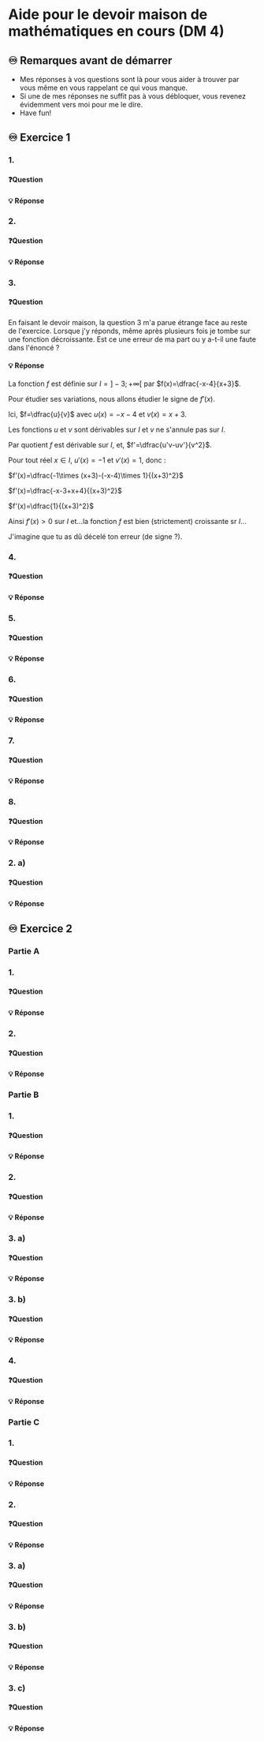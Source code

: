 # Aide pour le devoir maison de mathématiques en cours (DM 4)
## ♾️ Remarques avant de démarrer
- Mes réponses à vos questions sont là pour vous aider à trouver par vous même en vous rappelant ce qui vous manque.
- Si une de mes réponses ne suffit pas à vous débloquer, vous revenez évidemment vers moi pour me le dire.
- Have fun!

## ♾️ Exercice 1

### 1. 
#### ❓Question

####  💡 Réponse

### 2.
#### ❓Question

####  💡 Réponse

### 3.
#### ❓Question
En faisant le devoir maison, la question 3 m'a parue étrange face au reste de l'exercice. Lorsque j'y réponds, même après plusieurs fois je tombe sur une fonction décroissante. Est ce une erreur de ma part ou y a-t-il une faute dans l'énoncé ?
####  💡 Réponse
La fonction $f$ est définie sur $I=]-3;+\infty[$ par $f(x)=\dfrac{-x-4}{x+3}$.

Pour étudier ses variations, nous allons étudier le signe de $f'(x)$.

Ici, $f=\dfrac{u}{v}$ avec $u(x)=-x-4$ et $v(x)=x+3$.

Les fonctions $u$ et $v$ sont dérivables sur $I$ et $v$ ne s'annule pas sur $I$.

Par quotient $f$ est dérivable sur $I$, et, $f'=\dfrac{u'v-uv'}{v^2}$.

Pour tout réel $x\in I$, $u'(x)=-1$ et $v'(x)=1$, donc :

$f'(x)=\dfrac{-1\times (x+3)-(-x-4)\times 1}{(x+3)^2}$

$f'(x)=\dfrac{-x-3+x+4}{(x+3)^2}$

$f'(x)=\dfrac{1}{(x+3)^2}$

Ainsi $f'(x)>0$ sur $I$ et...la fonction $f$ est bien (strictement) croissante sr $I$...

J'imagine que tu as dû décelé ton erreur (de signe ?).

### 4.
#### ❓Question

####  💡 Réponse

### 5.
#### ❓Question

####  💡 Réponse

### 6.
#### ❓Question

####  💡 Réponse

### 7.
#### ❓Question

####  💡 Réponse

### 8.
#### ❓Question

####  💡 Réponse



### 2. a)
#### ❓Question



####  💡 Réponse


## ♾️ Exercice 2

### Partie A
### 1.
#### ❓Question

####  💡 Réponse

### 2.
#### ❓Question

####  💡 Réponse

### Partie B
### 1. 
#### ❓Question

####  💡 Réponse

### 2. 
#### ❓Question

####  💡 Réponse


### 3. a)
#### ❓Question

####  💡 Réponse

### 3. b)
#### ❓Question

####  💡 Réponse

### 4.
#### ❓Question

####  💡 Réponse


### Partie C
### 1. 
#### ❓Question

####  💡 Réponse

### 2. 
#### ❓Question

####  💡 Réponse


### 3. a)
#### ❓Question

####  💡 Réponse

### 3. b)
#### ❓Question

####  💡 Réponse

### 3. c)
#### ❓Question

####  💡 Réponse
